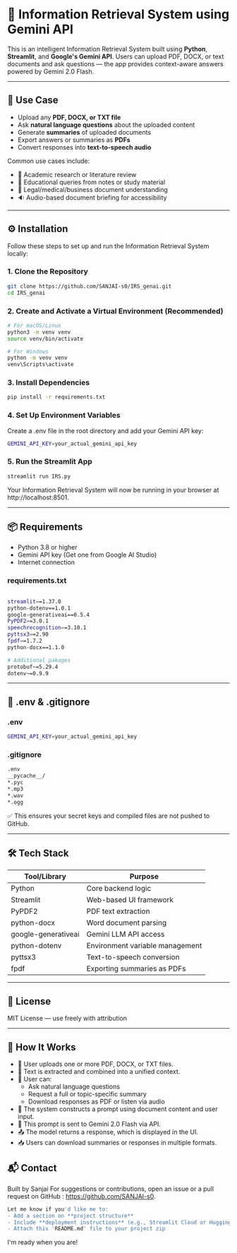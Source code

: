 # 🔎 Information Retrieval System using Gemini API

This is an intelligent Information Retrieval System built using **Python**, **Streamlit**, and **Google's Gemini API**. Users can upload PDF, DOCX, or text documents and ask questions — the app provides context-aware answers powered by Gemini 2.0 Flash.

---

## 📌 Use Case

- Upload any **PDF, DOCX, or TXT file**
- Ask **natural language questions** about the uploaded content
- Generate **summaries** of uploaded documents
- Export answers or summaries as **PDFs**
- Convert responses into **text-to-speech audio**

Common use cases include:

- 📘 Academic research or literature review  
- 🏫 Educational queries from notes or study material  
- 📄 Legal/medical/business document understanding  
- 🔉 Audio-based document briefing for accessibility  

---

## ⚙️ Installation

Follow these steps to set up and run the Information Retrieval System locally:

### 1. Clone the Repository

```bash
git clone https://github.com/SANJAI-s0/IRS_genai.git
cd IRS_genai
```

### 2. Create and Activate a Virtual Environment (Recommended)

```bash
# For macOS/Linux
python3 -m venv venv
source venv/bin/activate

# For Windows
python -m venv venv
venv\Scripts\activate
```

### 3. Install Dependencies

```bash
pip install -r requirements.txt
```

### 4. Set Up Environment Variables

Create a .env file in the root directory and add your Gemini API key:

```bash
GEMINI_API_KEY=your_actual_gemini_api_key
```

### 5. Run the Streamlit App

```bash
streamlit run IRS.py
```

Your Information Retrieval System will now be running in your browser at http://localhost:8501.

---

## 📦 Requirements

- Python 3.8 or higher
- Gemini API key (Get one from Google AI Studio)
- Internet connection

### requirements.txt

```bash

streamlit==1.37.0
python-dotenv==1.0.1
google-generativeai==0.5.4
PyPDF2==3.0.1
speechrecognition==3.10.1
pyttsx3==2.90
fpdf==1.7.2
python-docx==1.1.0

# Additional pakages
protobuf~=5.29.4
dotenv~=0.9.9

```

---

## 🔐 .env & .gitignore

### .env

```bash
GEMINI_API_KEY=your_actual_gemini_api_key
```

### .gitignore

```bash
.env
__pycache__/
*.pyc
*.mp3
*.wav
*.ogg
```

✅ This ensures your secret keys and compiled files are not pushed to GitHub.

---

## 🛠 Tech Stack

| Tool/Library        | Purpose                         |
| ------------------- | ------------------------------- |
| Python              | Core backend logic              |
| Streamlit           | Web-based UI framework          |
| PyPDF2              | PDF text extraction             |
| python-docx         | Word document parsing           |
| google-generativeai | Gemini LLM API access           |
| python-dotenv       | Environment variable management |
| pyttsx3             | Text-to-speech conversion       |
| fpdf                | Exporting summaries as PDFs     |

---

## 📝 License

MIT License — use freely with attribution

-----

## 🧠 How It Works

- 📁 User uploads one or more PDF, DOCX, or TXT files.
- 📄 Text is extracted and combined into a unified context.
- 👤 User can:
  - Ask natural language questions
  - Request a full or topic-specific summary
  - Download responses as PDF or listen via audio
- 🧠 The system constructs a prompt using document content and user input.
- 🚀 This prompt is sent to Gemini 2.0 Flash via API.
- 📤 The model returns a response, which is displayed in the UI.
- 📥 Users can download summaries or responses in multiple formats.

## 📬 Contact

Built by Sanjai
For suggestions or contributions, open an issue or a pull request on GitHub : https://github.com/SANJAI-s0.

```bash
Let me know if you'd like me to:
- Add a section on **project structure**
- Include **deployment instructions** (e.g., Streamlit Cloud or Hugging Face)
- Attach this 'README.md' file to your project zip
```

I'm ready when you are!
